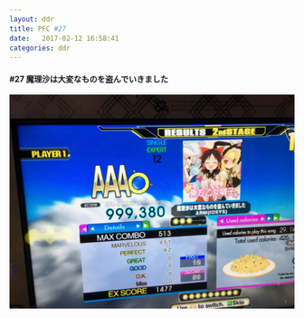 ```yaml
---
layout: ddr
title: PFC #27
date:   2017-02-12 16:58:41
categories: ddr
---
```

#### **#27** 魔理沙は大変なものを盗んでいきました
![](/images/pfc/27_魔理沙は大変なものを盗んでいきました.jpg)
